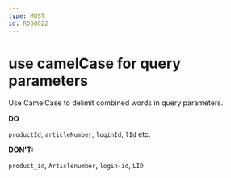 ```yaml
---
type: MUST
id: R000022
---
```


# use camelCase for query parameters

Use CamelCase to delimit combined words in query parameters.

**DO**

`productId`, `articleNumber`, `loginId`, `lId` etc.

**DON'T:**

`product_id`, `Articlenumber`, `login-id`, `LID`

